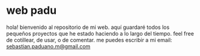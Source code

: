 # web padu
hola! bienvenido al repositorio de mi web. aquí guardaré todos los pequeños proyectos que he estado haciendo a lo largo del tiempo.
feel free de cotillear, de usar, o de comentar. 
me puedes escribir a mi email: sebastian.paduano.m@gmail.com